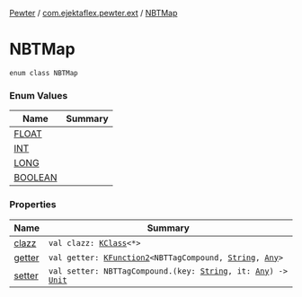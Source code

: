 [Pewter](../../index.md) / [com.ejektaflex.pewter.ext](../index.md) / [NBTMap](./index.md)

# NBTMap

`enum class NBTMap`

### Enum Values

| Name | Summary |
|---|---|
| [FLOAT](-f-l-o-a-t.md) |  |
| [INT](-i-n-t.md) |  |
| [LONG](-l-o-n-g.md) |  |
| [BOOLEAN](-b-o-o-l-e-a-n.md) |  |

### Properties

| Name | Summary |
|---|---|
| [clazz](clazz.md) | `val clazz: `[`KClass`](https://kotlinlang.org/api/latest/jvm/stdlib/kotlin.reflect/-k-class/index.html)`<*>` |
| [getter](getter.md) | `val getter: `[`KFunction2`](https://kotlinlang.org/api/latest/jvm/stdlib/kotlin.reflect/-k-function2/index.html)`<NBTTagCompound, `[`String`](https://kotlinlang.org/api/latest/jvm/stdlib/kotlin/-string/index.html)`, `[`Any`](https://kotlinlang.org/api/latest/jvm/stdlib/kotlin/-any/index.html)`>` |
| [setter](setter.md) | `val setter: NBTTagCompound.(key: `[`String`](https://kotlinlang.org/api/latest/jvm/stdlib/kotlin/-string/index.html)`, it: `[`Any`](https://kotlinlang.org/api/latest/jvm/stdlib/kotlin/-any/index.html)`) -> `[`Unit`](https://kotlinlang.org/api/latest/jvm/stdlib/kotlin/-unit/index.html) |
